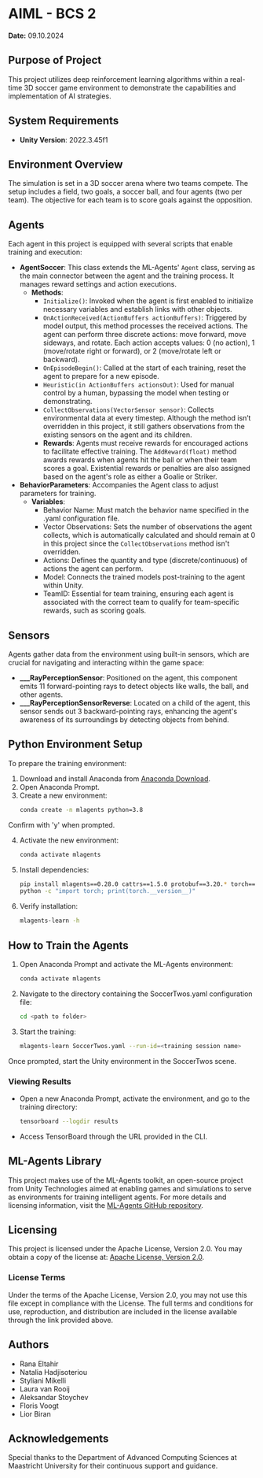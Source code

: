 # AIML - BCS 2

**Date:** 09.10.2024

## Purpose of Project
This project utilizes deep reinforcement learning algorithms within a real-time 3D soccer game environment to demonstrate the capabilities and implementation of AI strategies.

## System Requirements
- **Unity Version**: 2022.3.45f1

## Environment Overview
The simulation is set in a 3D soccer arena where two teams compete. The setup includes a field, two goals, a soccer ball, and four agents (two per team). The objective for each team is to score goals against the opposition.

## Agents
Each agent in this project is equipped with several scripts that enable training and execution:
- **AgentSoccer**: This class extends the ML-Agents' `Agent` class, serving as the main connector between the agent and the training process. It manages reward settings and action executions.
  - **Methods**:
    - `Initialize()`: Invoked when the agent is first enabled to initialize necessary variables and establish links with other objects.
    - `OnActionReceived(ActionBuffers actionBuffers)`: Triggered by model output, this method processes the received actions. The agent can perform three discrete actions: move forward, move sideways, and rotate. Each action accepts values: 0 (no action), 1 (move/rotate right or forward), or 2 (move/rotate left or backward).
    - `OnEpisodeBegin()`: Called at the start of each training, reset the agent to prepare for a new episode.
    - `Heuristic(in ActionBuffers actionsOut)`: Used for manual control by a human, bypassing the model when testing or demonstrating.
    - `CollectObservations(VectorSensor sensor)`: Collects environmental data at every timestep. Although the method isn’t overridden in this project, it still gathers observations from the existing sensors on the agent and its children.
    - **Rewards**: Agents must receive rewards for encouraged actions to facilitate effective training. The `AddReward(float)` method awards rewards when agents hit the ball or when their team scores a goal. Existential rewards or penalties are also assigned based on the agent's role as either a Goalie or Striker.
- **BehaviorParameters**: Accompanies the Agent class to adjust parameters for training.
  - **Variables**:
    - Behavior Name: Must match the behavior name specified in the .yaml configuration file.
    - Vector Observations: Sets the number of observations the agent collects, which is automatically calculated and should remain at 0 in this project since the `CollectObservations` method isn't overridden.
    - Actions: Defines the quantity and type (discrete/continuous) of actions the agent can perform.
    - Model: Connects the trained models post-training to the agent within Unity.
    - TeamID: Essential for team training, ensuring each agent is associated with the correct team to qualify for team-specific rewards, such as scoring goals.

## Sensors
Agents gather data from the environment using built-in sensors, which are crucial for navigating and interacting within the game space:
- **___RayPerceptionSensor**: Positioned on the agent, this component emits 11 forward-pointing rays to detect objects like walls, the ball, and other agents.
- **___RayPerceptionSensorReverse**: Located on a child of the agent, this sensor sends out 3 backward-pointing rays, enhancing the agent's awareness of its surroundings by detecting objects from behind.


## Python Environment Setup
To prepare the training environment:
1. Download and install Anaconda from [Anaconda Download](https://www.anaconda.com/download/success).
2. Open Anaconda Prompt.
3. Create a new environment:
   ```bash
   conda create -n mlagents python=3.8
  Confirm with 'y' when prompted.

4. Activate the new environment:
   ```bash
   conda activate mlagents
5. Install dependencies:
   ```bash
   pip install mlagents==0.28.0 cattrs==1.5.0 protobuf==3.20.* torch==1.10.0+cpu torchvision==0.11.1+cpu torchaudio==0.10.0+cpu -f https://download.pytorch.org/whl/cpu/torch_stable.html numpy==1.19.5 six
   python -c "import torch; print(torch.__version__)"
6. Verify installation:
   ```bash
   mlagents-learn -h

## How to Train the Agents
1. Open Anaconda Prompt and activate the ML-Agents environment:
   ```bash
   conda activate mlagents
2. Navigate to the directory containing the SoccerTwos.yaml configuration file:
   ```bash
   cd <path to folder>
3. Start the training:
   ```bash
   mlagents-learn SoccerTwos.yaml --run-id=<training session name>
Once prompted, start the Unity environment in the SoccerTwos scene.

### Viewing Results
- Open a new Anaconda Prompt, activate the environment, and go to the training directory:
  ```bash
  tensorboard --logdir results
- Access TensorBoard through the URL provided in the CLI.

## ML-Agents Library
This project makes use of the ML-Agents toolkit, an open-source project from Unity Technologies aimed at enabling games and simulations to serve as environments for training intelligent agents. For more details and licensing information, visit the [ML-Agents GitHub repository](https://github.com/Unity-Technologies/ml-agents).

## Licensing
This project is licensed under the Apache License, Version 2.0. You may obtain a copy of the license at: [Apache License, Version 2.0](http://www.apache.org/licenses/LICENSE-2.0).

### License Terms
Under the terms of the Apache License, Version 2.0, you may not use this file except in compliance with the License. The full terms and conditions for use, reproduction, and distribution are included in the license available through the link provided above.

## Authors
- Rana Eltahir
- Natalia Hadjisoteriou
- Styliani Mikelli
- Laura van Rooij
- Aleksandar Stoychev
- Floris Voogt
- Lior Biran

## Acknowledgements
Special thanks to the Department of Advanced Computing Sciences at Maastricht University for their continuous support and guidance.


